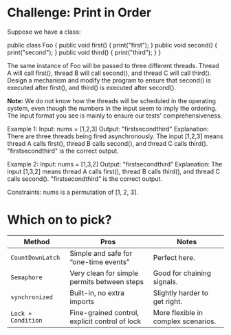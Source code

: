 # Challenge: Print in Order
Suppose we have a class:

public class Foo {
  public void first() { print("first"); }
  public void second() { print("second"); }
  public void third() { print("third"); }
}

The same instance of Foo will be passed to three different threads. Thread A will call first(), thread B will call second(), and thread C will call third(). Design a mechanism and modify the program to ensure that second() is executed after first(), and third() is executed after second().

**Note:** We do not know how the threads will be scheduled in the operating system, even though the numbers in the input seem to imply the ordering. The input format you see is mainly to ensure our tests' comprehensiveness.

Example 1:
Input: nums = [1,2,3]
Output: "firstsecondthird"
Explanation: There are three threads being fired asynchronously. The input [1,2,3] means thread A calls first(), thread B calls second(), and thread C calls third(). "firstsecondthird" is the correct output.

Example 2:
Input: nums = [1,3,2]
Output: "firstsecondthird"
Explanation: The input [1,3,2] means thread A calls first(), thread B calls third(), and thread C calls second(). "firstsecondthird" is the correct output.

Constraints: nums is a permutation of [1, 2, 3].

# Which on to pick?
| Method             | Pros                                           | Notes                               |
| ------------------ | ---------------------------------------------- | ----------------------------------- |
| `CountDownLatch`   | Simple and safe for “one-time events”          | Perfect here.                       |
| `Semaphore`        | Very clean for simple permits between steps    | Good for chaining signals.          |
| `synchronized`     | Built-in, no extra imports                     | Slightly harder to get right.       |
| `Lock + Condition` | Fine-grained control, explicit control of lock | More flexible in complex scenarios. |


